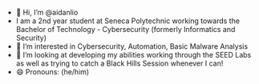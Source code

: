 - 👋 Hi, I’m @aidanlio
- I am a 2nd year student at Seneca Polytechnic working towards the Bachelor of Technology - Cybersecurity (formerly Informatics and Security)
- 👀 I’m interested in Cybersecurity, Automation, Basic Malware Analysis
- 💞️ I’m looking at developing my abilities working through the SEED Labs as well as trying to catch a Black Hills Session whenever I can!
- 😄 Pronouns: (he/him)

<!---
aidanlio/aidanlio is a ✨ special ✨ repository because its `README.md` (this file) appears on your GitHub profile.
You can click the Preview link to take a look at your changes.
--->
